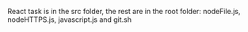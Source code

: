 
React task is in the src folder, the rest are in the root folder: nodeFile.js, nodeHTTPS.js, javascript.js and git.sh
